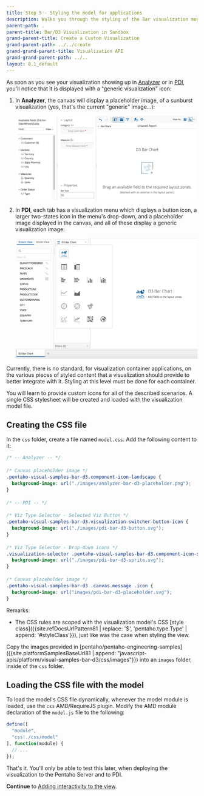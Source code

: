 ```yaml
---
title: Step 5 - Styling the model for applications
description: Walks you through the styling of the Bar visualization model for specific container applications.
parent-path: .
parent-title: Bar/D3 Visualization in Sandbox
grand-parent-title: Create a Custom Visualization
grand-parent-path: ../../create
grand-grand-parent-title: Visualization API
grand-grand-parent-path: ../..
layout: 8.1_default
---
```


As soon as you see your visualization showing up in
[Analyzer](http://www.pentaho.com/product/business-visualization-analytics) or in 
[PDI](http://www.pentaho.com/product/data-integration),
you'll notice that it is displayed with a "generic visualization" icon:

1. In **Analyzer**, 
   the canvas will display a placeholder image, of a sunburst visualization
   (yes, that's the current "generic" image...):
   
   <img src="../../img/sample-bar-d3-analyzer-placeholder-unstyled.png" alt="Bar/D3 in Analyzer - Placeholder - Default Style" style="width: 767px;">

2. In **PDI**, each tab has a visualization menu which displays a button icon, 
   a larger two-states icon in the menu's drop-down, and 
   a placeholder image displayed in the canvas, 
   and all of these display a generic visualization image:

   <img src="../../img/sample-bar-d3-pdi-menu-selected-unstyled.png" alt="Bar/D3 in PDI - Menu - Selected, Default Style" style="width: 767px;"> 

Currently, there is no standard, for visualization container applications, on the various pieces of styled content
that a visualization should provide to better integrate with it. 
Styling at this level must be done for each container. 

You will learn to provide custom icons for all of the described scenarios.
A single CSS stylesheet will be created and loaded with the visualization model file.
 
## Creating the CSS file

In the `css` folder, create a file named `model.css`. Add the following content to it:

```css
/* -- Analyzer -- */

/* Canvas placeholder image */
.pentaho-visual-samples-bar-d3.component-icon-landscape {
  background-image: url("./images/analyzer-bar-d3-placeholder.png");
}

/* -- PDI -- */

/* Viz Type Selector - Selected Viz Button */
.pentaho-visual-samples-bar-d3.visualization-switcher-button-icon {
  background-image: url("./images/pdi-bar-d3-button.svg");
}

/* Viz Type Selector - Drop-down icons */
.visualization-selector .pentaho-visual-samples-bar-d3.component-icon-sprite {
  background-image: url("./images/pdi-bar-d3-sprite.svg");
}

/* Canvas placeholder image */
.pentaho-visual-samples-bar-d3 .canvas.message .icon {
  background-image: url("images/pdi-bar-d3-placeholder.svg");
}
```

Remarks:
  - The CSS rules are scoped with the visualization model's
    CSS [style class]({{site.refDocsUrlPattern81 | replace: '$', 'pentaho.type.Type' | append: '#styleClass'}}), 
    just like was the case when styling the view.

Copy the images provided in 
[pentaho/pentaho-engineering-samples]({{site.platformSamplesBaseUrl81 | append: "javascript-apis/platform/visual-samples-bar-d3/css/images"}})
into an `images` folder, inside of the `css` folder.

## Loading the CSS file with the model

To load the model's CSS file dynamically, whenever the model module is loaded, use the `css` AMD/RequireJS plugin.
Modify the AMD module declaration of the `model.js` file to the following:

```js
define([
  "module",
  "css!./css/model"
], function(module) {
  // ...
});
```

That's it. You'll only be able to test this later, 
when deploying the visualization to the Pentaho Server and to PDI. 

**Continue** to [Adding interactivity to the view](step6-view-interactivity).
